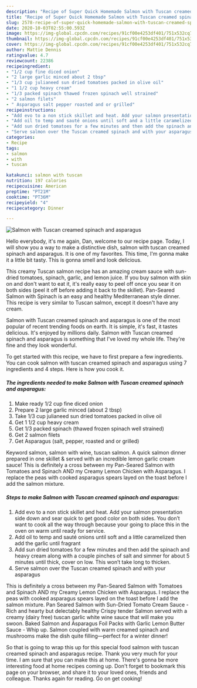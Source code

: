 ```yaml
---
description: "Recipe of Super Quick Homemade Salmon with Tuscan creamed spinach and asparagus"
title: "Recipe of Super Quick Homemade Salmon with Tuscan creamed spinach and asparagus"
slug: 2578-recipe-of-super-quick-homemade-salmon-with-tuscan-creamed-spinach-and-asparagus
date: 2020-10-03T02:55:00.593Z
image: https://img-global.cpcdn.com/recipes/91cf00e4253df401/751x532cq70/salmon-with-tuscan-creamed-spinach-and-asparagus-recipe-main-photo.jpg
thumbnail: https://img-global.cpcdn.com/recipes/91cf00e4253df401/751x532cq70/salmon-with-tuscan-creamed-spinach-and-asparagus-recipe-main-photo.jpg
cover: https://img-global.cpcdn.com/recipes/91cf00e4253df401/751x532cq70/salmon-with-tuscan-creamed-spinach-and-asparagus-recipe-main-photo.jpg
author: Mattie Dennis
ratingvalue: 4.7
reviewcount: 22386
recipeingredient:
- "1/2 cup fine diced onion"
- "2 large garlic minced about 2 tbsp"
- "1/3 cup julianeed sun dried tomatoes packed in olive oil"
- "1 1/2 cup heavy cream"
- "1/3 packed spinach thawed frozen spinach well strained"
- "2 salmon filets"
- " Asparagus salt pepper roasted and or grilled"
recipeinstructions:
- "Add evo to a non stick skillet and heat. Add your salmon presentation side down and sear quick to get good color on both sides. You don’t want to cook all the way through because your going to place this in the oven on warm until ready for service."
- "Add oil to temp and sauté onions until soft and a little caramelized then add the garlic until fragrant"
- "Add sun dried tomatoes for a few minutes and then add the spinach and heavy cream along with a couple pinches of salt and simmer for about 5 minutes until thick, cover on low. This won’t take long to thicken."
- "Serve salmon over the Tuscan creamed spinach and with your asparagus"
categories:
- Recipe
tags:
- salmon
- with
- tuscan

katakunci: salmon with tuscan 
nutrition: 197 calories
recipecuisine: American
preptime: "PT21M"
cooktime: "PT36M"
recipeyield: "4"
recipecategory: Dinner

---
```



![Salmon with Tuscan creamed spinach and asparagus](https://img-global.cpcdn.com/recipes/91cf00e4253df401/751x532cq70/salmon-with-tuscan-creamed-spinach-and-asparagus-recipe-main-photo.jpg)

Hello everybody, it's me again, Dan, welcome to our recipe page. Today, I will show you a way to make a distinctive dish, salmon with tuscan creamed spinach and asparagus. It is one of my favorites. This time, I'm gonna make it a little bit tasty. This is gonna smell and look delicious.

This creamy Tuscan salmon recipe has an amazing cream sauce with sun-dried tomatoes, spinach, garlic, and lemon juice. If you buy salmon with skin on and don&#39;t want to eat it, it&#39;s really easy to peel off once you sear it on both sides (peel it off before adding it back to the skillet). Pan-Seared Salmon with Spinach is an easy and healthy Mediterranean style dinner. This recipe is very similar to Tuscan salmon, except it doesn&#39;t have any cream.

Salmon with Tuscan creamed spinach and asparagus is one of the most popular of recent trending foods on earth. It is simple, it's fast, it tastes delicious. It's enjoyed by millions daily. Salmon with Tuscan creamed spinach and asparagus is something that I've loved my whole life. They're fine and they look wonderful.


To get started with this recipe, we have to first prepare a few ingredients. You can cook salmon with tuscan creamed spinach and asparagus using 7 ingredients and 4 steps. Here is how you cook it.

<!--inarticleads1-->

##### The ingredients needed to make Salmon with Tuscan creamed spinach and asparagus:

1. Make ready 1/2 cup fine diced onion
1. Prepare 2 large garlic minced (about 2 tbsp)
1. Take 1/3 cup julianeed sun dried tomatoes packed in olive oil
1. Get 1 1/2 cup heavy cream
1. Get 1/3 packed spinach (thawed frozen spinach well strained)
1. Get 2 salmon filets
1. Get  Asparagus (salt, pepper, roasted and or grilled)


Keyword salmon, salmon with wine, tuscan salmon. A quick salmon dinner prepared in one skillet &amp; served with an incredible lemon garlic cream sauce! This is definitely a cross between my Pan-Seared Salmon with Tomatoes and Spinach AND my Creamy Lemon Chicken with Asparagus. I replace the peas with cooked asparagus spears layed on the toast before I add the salmon mixture. 

<!--inarticleads2-->

##### Steps to make Salmon with Tuscan creamed spinach and asparagus:

1. Add evo to a non stick skillet and heat. Add your salmon presentation side down and sear quick to get good color on both sides. You don’t want to cook all the way through because your going to place this in the oven on warm until ready for service.
1. Add oil to temp and sauté onions until soft and a little caramelized then add the garlic until fragrant
1. Add sun dried tomatoes for a few minutes and then add the spinach and heavy cream along with a couple pinches of salt and simmer for about 5 minutes until thick, cover on low. This won’t take long to thicken.
1. Serve salmon over the Tuscan creamed spinach and with your asparagus


This is definitely a cross between my Pan-Seared Salmon with Tomatoes and Spinach AND my Creamy Lemon Chicken with Asparagus. I replace the peas with cooked asparagus spears layed on the toast before I add the salmon mixture. Pan Seared Salmon with Sun-Dried Tomato Cream Sauce - Rich and hearty but delectably healthy Crispy tender Salmon served with a creamy (dairy free) tuscan garlic white wine sauce that will make you swoon. Baked Salmon and Asparagus Foil Packs with Garlic Lemon Butter Sauce - Whip up. Salmon coupled with warm creamed spinach and mushrooms make the dish quite filling—perfect for a winter dinner! 

So that is going to wrap this up for this special food salmon with tuscan creamed spinach and asparagus recipe. Thank you very much for your time. I am sure that you can make this at home. There's gonna be more interesting food at home recipes coming up. Don't forget to bookmark this page on your browser, and share it to your loved ones, friends and colleague. Thanks again for reading. Go on get cooking!
